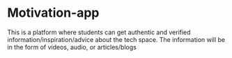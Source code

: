 # Motivation-app
This is a platform where students can get authentic and verified information/inspiration/advice about the tech space. The information will be in the form of videos, audio, or articles/blogs
